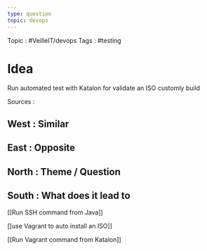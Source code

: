 ```yaml
---
type: question 
topic: devops 
---
```

Topic : #VeilleIT/devops 
Tags : #testing 

# Idea

Run automated test with Katalon for validate an ISO customly build





Sources :

## West : Similar

## East : Opposite

## North : Theme / Question

## South : What does it lead to

[[Run SSH command from Java]]

[[use Vagrant to auto install an ISO]]

[[Run Vagrant command from Katalon]]
